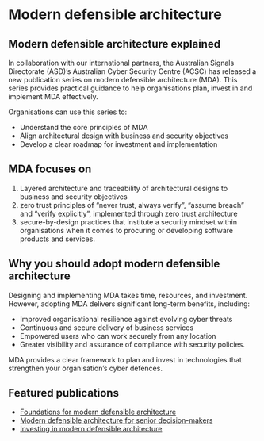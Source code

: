 # Modern defensible architecture

## Modern defensible architecture explained

In collaboration with our international partners, the Australian Signals Directorate (ASD)’s Australian Cyber Security Centre (ACSC) has released a new publication series on modern defensible architecture (MDA). This series provides practical guidance to help organisations plan, invest in and implement MDA effectively.

Organisations can use this series to:

- Understand the core principles of MDA
- Align architectural design with business and security objectives
- Develop a clear roadmap for investment and implementation

## MDA focuses on

1. Layered architecture and traceability of architectural designs to business and security objectives
2. zero trust principles of “never trust, always verify”, “assume breach” and “verify explicitly”, implemented through zero trust architecture
3. secure-by-design practices that institute a security mindset within organisations when it comes to procuring or developing software products and services.

## Why you should adopt modern defensible architecture

Designing and implementing MDA takes time, resources, and investment. However, adopting MDA delivers significant long-term benefits, including:

- Improved organisational resilience against evolving cyber threats
- Continuous and secure delivery of business services
- Empowered users who can work securely from any location
- Greater visibility and assurance of compliance with security policies.

MDA provides a clear framework to plan and invest in technologies that strengthen your organisation’s cyber defences.

## Featured publications

- [Foundations for modern defensible architecture](https://www.cyber.gov.au/business-government/secure-design/secure-by-design/modern-defensible-architecture/foundations-for-modern-defensible-architecture)
- [Modern defensible architecture for senior decision-makers](https://www.cyber.gov.au/business-government/secure-design/secure-by-design/modern-defensible-architecture/modern-defensible-architecture-for-senior-decision-makers)
- [Investing in modern defensible architecture](https://www.cyber.gov.au/business-government/secure-design/secure-by-design/modern-defensible-architecture/investing-in-modern-defensible-architecture)